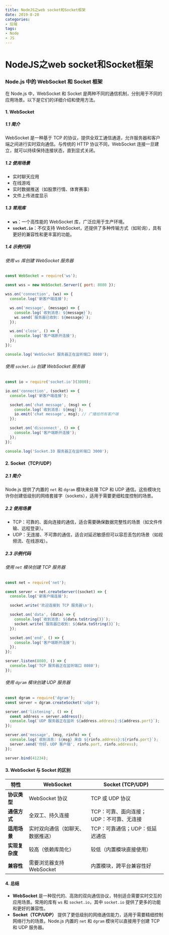 ```yaml
---
title: NodeJS之web socket和Socket框架
date: 2019-8-28
categories: 
- 后端
tags: 
- Node
- JS
---
```


# NodeJS之web socket和Socket框架

### Node.js 中的 WebSocket 和 Socket 框架

在 Node.js 中，WebSocket 和 Socket 是两种不同的通信机制，分别用于不同的应用场景。以下是它们的详细介绍和使用方法。

#### 1. **WebSocket**

##### 1.1 简介
WebSocket 是一种基于 TCP 的协议，提供全双工通信通道，允许服务器和客户端之间进行实时双向通信。与传统的 HTTP 协议不同，WebSocket 连接一旦建立，就可以持续保持连接状态，直到显式关闭。

##### 1.2 使用场景
- 实时聊天应用
- 在线游戏
- 实时数据推送（如股票行情、体育赛事）
- 文件上传进度显示

##### 1.3 常用库
- **`ws`**：一个高性能的 WebSocket 库，广泛应用于生产环境。
- **`socket.io`**：不仅支持 WebSocket，还提供了多种传输方式（如轮询），具有更好的兼容性和更丰富的功能。

##### 1.4 示例代码

###### 使用 `ws` 库创建 WebSocket 服务器
```javascript
const WebSocket = require('ws');

const wss = new WebSocket.Server({ port: 8080 });

wss.on('connection', (ws) => {
  console.log('新客户端连接');

  ws.on('message', (message) => {
    console.log(`收到消息: ${message}`);
    ws.send(`服务器已收到: ${message}`);
  });

  ws.on('close', () => {
    console.log('客户端断开连接');
  });
});

console.log('WebSocket 服务器正在监听端口 8080');
```


###### 使用 `socket.io` 创建 WebSocket 服务器
```javascript
const io = require('socket.io')(3000);

io.on('connection', (socket) => {
  console.log('新客户端连接');

  socket.on('chat message', (msg) => {
    console.log(`收到消息: ${msg}`);
    io.emit('chat message', msg); // 广播给所有客户端
  });

  socket.on('disconnect', () => {
    console.log('客户端断开连接');
  });
});

console.log('Socket.IO 服务器正在监听端口 3000');
```


#### 2. **Socket（TCP/UDP）**

##### 2.1 简介
Node.js 提供了内置的 `net` 和 `dgram` 模块来处理 TCP 和 UDP 通信。这些模块允许你创建低级别的网络套接字（sockets），适用于需要更细粒度控制的场景。

##### 2.2 使用场景
- TCP：可靠的、面向连接的通信，适合需要确保数据完整性的场景（如文件传输、远程登录）。
- UDP：无连接、不可靠的通信，适合对延迟敏感但可以容忍丢包的场景（如视频流、在线游戏）。

##### 2.3 示例代码

###### 使用 `net` 模块创建 TCP 服务器
```javascript
const net = require('net');

const server = net.createServer((socket) => {
  console.log('新客户端连接');

  socket.write('欢迎连接到 TCP 服务器\n');

  socket.on('data', (data) => {
    console.log(`收到消息: ${data.toString()}`);
    socket.write(`服务器已收到: ${data.toString()}`);
  });

  socket.on('end', () => {
    console.log('客户端断开连接');
  });
});

server.listen(8080, () => {
  console.log('TCP 服务器正在监听端口 8080');
});
```


###### 使用 `dgram` 模块创建 UDP 服务器
```javascript
const dgram = require('dgram');
const server = dgram.createSocket('udp4');

server.on('listening', () => {
  const address = server.address();
  console.log(`UDP 服务器正在监听 ${address.address}:${address.port}`);
});

server.on('message', (msg, rinfo) => {
  console.log(`收到消息: ${msg} 来自 ${rinfo.address}:${rinfo.port}`);
  server.send('你好，UDP 客户端', rinfo.port, rinfo.address);
});

server.bind(41234);
```


#### 3. **WebSocket 与 Socket 的区别**

| 特性           | WebSocket                          | Socket (TCP/UDP)                   |
| -------------- | ---------------------------------- | ---------------------------------- |
| **协议类型**   | WebSocket 协议                     | TCP 或 UDP 协议                    |
| **通信方式**   | 全双工、持久连接                   | TCP：可靠、面向连接；UDP：不可靠、无连接 |
| **适用场景**   | 实时双向通信（如聊天、数据推送）   | TCP：可靠通信；UDP：低延迟通信     |
| **实现复杂度** | 较高（依赖库简化）                 | 较低（内置模块直接使用）           |
| **兼容性**     | 需要浏览器支持 WebSocket            | 内置模块，跨平台兼容性好           |

#### 4. **总结**

- **WebSocket** 是一种现代的、高效的双向通信协议，特别适合需要实时交互的应用场景。常用的库有 `ws` 和 `socket.io`，其中 `socket.io` 提供了更多的功能和更好的兼容性。
- **Socket（TCP/UDP）** 提供了更低级别的网络通信能力，适用于需要精细控制网络行为的场景。Node.js 内置的 `net` 和 `dgram` 模块可以直接用于创建 TCP 和 UDP 服务器。
